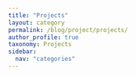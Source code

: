 ```yaml
---
title: "Projects"
layout: category
permalink: /blog/project/projects/
author_profile: true
taxonomy: Projects
sidebar:
  nav: "categories"
---
```

